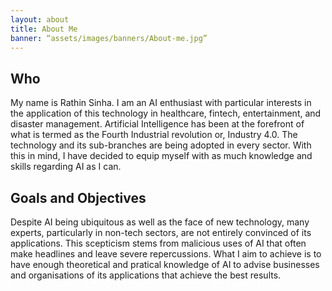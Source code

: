 ```yaml
---
layout: about
title: About Me
banner: “assets/images/banners/About-me.jpg”
---
```

## Who

My name is Rathin Sinha. I am an AI enthusiast with particular interests in the application of this technology in healthcare, fintech, entertainment, and disaster management. Artificial Intelligence has been at the forefront of what is termed as the Fourth Industrial revolution or, Industry 4.0. The technology and its sub-branches are being adopted in every sector. With this in mind, I have decided to equip myself with as much knowledge and skills regarding AI as I can.

## Goals and Objectives

Despite AI being ubiquitous as well as the face of new technology, many experts, particularly in non-tech sectors, are not entirely convinced of its applications. This scepticism stems from malicious uses of AI that often make headlines and leave severe repercussions. 
What I aim to achieve is to have enough theoretical and pratical knowledge of AI to advise businesses and organisations of its applications that achieve the best results.
